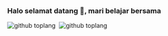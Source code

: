 ### Halo selamat datang 👋, mari belajar bersama
 
![github toplang](https://github-readme-stats.vercel.app/api/top-langs/?username=Dhino12&layout=compact&theme=buefy)&nbsp;&nbsp;![github toplang](https://github-readme-stats.vercel.app/api/top-langs/?username=Dhino12&layout=compact&theme=buefy)
 
